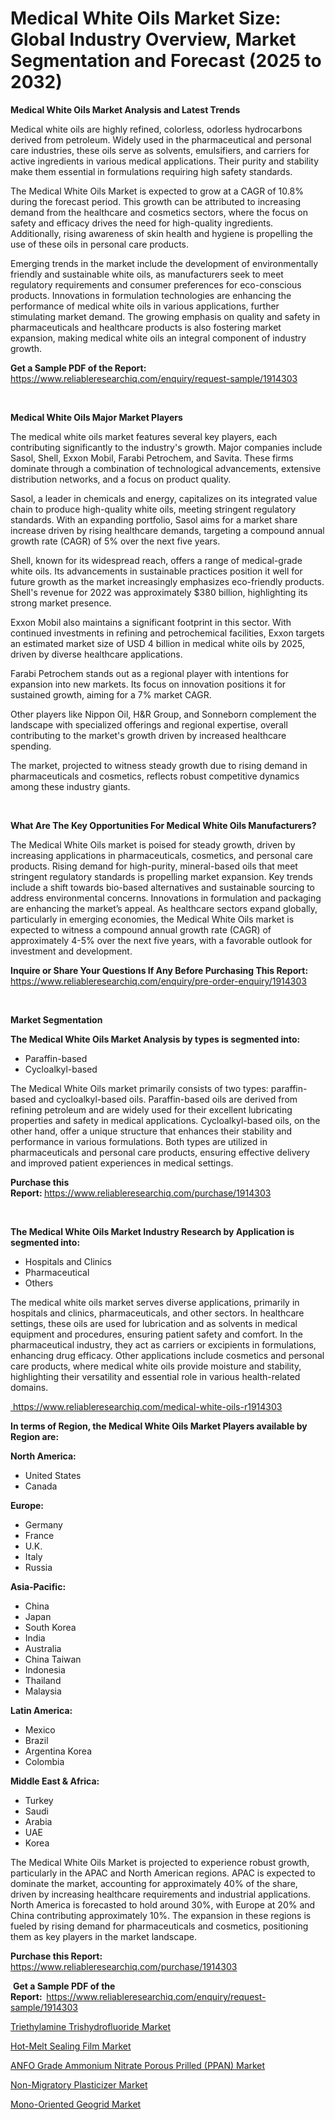 <p><h1>Medical White Oils Market Size: Global Industry Overview, Market Segmentation and Forecast (2025 to 2032)</h1></p><p><strong>Medical White Oils Market Analysis and Latest Trends</strong></p>
<p><p>Medical white oils are highly refined, colorless, odorless hydrocarbons derived from petroleum. Widely used in the pharmaceutical and personal care industries, these oils serve as solvents, emulsifiers, and carriers for active ingredients in various medical applications. Their purity and stability make them essential in formulations requiring high safety standards.</p><p>The Medical White Oils Market is expected to grow at a CAGR of 10.8% during the forecast period. This growth can be attributed to increasing demand from the healthcare and cosmetics sectors, where the focus on safety and efficacy drives the need for high-quality ingredients. Additionally, rising awareness of skin health and hygiene is propelling the use of these oils in personal care products.</p><p>Emerging trends in the market include the development of environmentally friendly and sustainable white oils, as manufacturers seek to meet regulatory requirements and consumer preferences for eco-conscious products. Innovations in formulation technologies are enhancing the performance of medical white oils in various applications, further stimulating market demand. The growing emphasis on quality and safety in pharmaceuticals and healthcare products is also fostering market expansion, making medical white oils an integral component of industry growth.</p></p>
<p><strong>Get a Sample PDF of the Report:&nbsp;</strong> <a href="https://www.reliableresearchiq.com/enquiry/request-sample/1914303?utm_campaign=1121&utm_medium=2&utm_source=Github&utm_content=ia&utm_term=03042025&utm_id=medical-white-oils">https://www.reliableresearchiq.com/enquiry/request-sample/1914303</a></p>
<p>&nbsp;</p>
<p><strong>Medical White Oils Major Market Players</strong></p>
<p><p>The medical white oils market features several key players, each contributing significantly to the industry's growth. Major companies include Sasol, Shell, Exxon Mobil, Farabi Petrochem, and Savita. These firms dominate through a combination of technological advancements, extensive distribution networks, and a focus on product quality.</p><p>Sasol, a leader in chemicals and energy, capitalizes on its integrated value chain to produce high-quality white oils, meeting stringent regulatory standards. With an expanding portfolio, Sasol aims for a market share increase driven by rising healthcare demands, targeting a compound annual growth rate (CAGR) of 5% over the next five years.</p><p>Shell, known for its widespread reach, offers a range of medical-grade white oils. Its advancements in sustainable practices position it well for future growth as the market increasingly emphasizes eco-friendly products. Shell's revenue for 2022 was approximately $380 billion, highlighting its strong market presence.</p><p>Exxon Mobil also maintains a significant footprint in this sector. With continued investments in refining and petrochemical facilities, Exxon targets an estimated market size of USD 4 billion in medical white oils by 2025, driven by diverse healthcare applications.</p><p>Farabi Petrochem stands out as a regional player with intentions for expansion into new markets. Its focus on innovation positions it for sustained growth, aiming for a 7% market CAGR.</p><p>Other players like Nippon Oil, H&R Group, and Sonneborn complement the landscape with specialized offerings and regional expertise, overall contributing to the market's growth driven by increased healthcare spending. </p><p>The market, projected to witness steady growth due to rising demand in pharmaceuticals and cosmetics, reflects robust competitive dynamics among these industry giants.</p></p>
<p>&nbsp;</p>
<p><strong>What Are The Key Opportunities For Medical White Oils Manufacturers?</strong></p>
<p><p>The Medical White Oils market is poised for steady growth, driven by increasing applications in pharmaceuticals, cosmetics, and personal care products. Rising demand for high-purity, mineral-based oils that meet stringent regulatory standards is propelling market expansion. Key trends include a shift towards bio-based alternatives and sustainable sourcing to address environmental concerns. Innovations in formulation and packaging are enhancing the market’s appeal. As healthcare sectors expand globally, particularly in emerging economies, the Medical White Oils market is expected to witness a compound annual growth rate (CAGR) of approximately 4-5% over the next five years, with a favorable outlook for investment and development.</p></p>
<p><strong>Inquire or Share Your Questions If Any Before Purchasing This Report:</strong> <a href="https://www.reliableresearchiq.com/enquiry/pre-order-enquiry/1914303?utm_campaign=1121&utm_medium=2&utm_source=Github&utm_content=ia&utm_term=03042025&utm_id=medical-white-oils">https://www.reliableresearchiq.com/enquiry/pre-order-enquiry/1914303</a></p>
<p>&nbsp;</p>
<p><strong>Market Segmentation</strong></p>
<p><strong>The Medical White Oils Market Analysis by types is segmented into:</strong></p>
<p><ul><li>Paraffin-based</li><li>Cycloalkyl-based</li></ul></p>
<p><p>The Medical White Oils market primarily consists of two types: paraffin-based and cycloalkyl-based oils. Paraffin-based oils are derived from refining petroleum and are widely used for their excellent lubricating properties and safety in medical applications. Cycloalkyl-based oils, on the other hand, offer a unique structure that enhances their stability and performance in various formulations. Both types are utilized in pharmaceuticals and personal care products, ensuring effective delivery and improved patient experiences in medical settings.</p></p>
<p><strong>Purchase this Report:&nbsp;</strong><a href="https://www.reliableresearchiq.com/purchase/1914303?utm_campaign=1121&utm_medium=2&utm_source=Github&utm_content=ia&utm_term=03042025&utm_id=medical-white-oils">https://www.reliableresearchiq.com/purchase/1914303</a></p>
<p>&nbsp;</p>
<p><strong>The Medical White Oils Market Industry Research by Application is segmented into:</strong></p>
<p><ul><li>Hospitals and Clinics</li><li>Pharmaceutical</li><li>Others</li></ul></p>
<p><p>The medical white oils market serves diverse applications, primarily in hospitals and clinics, pharmaceuticals, and other sectors. In healthcare settings, these oils are used for lubrication and as solvents in medical equipment and procedures, ensuring patient safety and comfort. In the pharmaceutical industry, they act as carriers or excipients in formulations, enhancing drug efficacy. Other applications include cosmetics and personal care products, where medical white oils provide moisture and stability, highlighting their versatility and essential role in various health-related domains.</p></p>
<p><a href="https://www.reliableresearchiq.com/medical-white-oils-r1914303?utm_campaign=1121&utm_medium=2&utm_source=Github&utm_content=ia&utm_term=03042025&utm_id=medical-white-oils">&nbsp;https://www.reliableresearchiq.com/medical-white-oils-r1914303</a></p>
<p><strong>In terms of Region, the Medical White Oils Market Players available by Region are:</strong></p>
<p>
    <p> <strong> North America: </strong>
        <ul>
            <li>United States</li>
            <li>Canada</li>
        </ul>
        </p> 
    <p> <strong> Europe: </strong>
        <ul>
            <li>Germany</li>
            <li>France</li>
            <li>U.K.</li>
            <li>Italy</li>
            <li>Russia</li>
        </ul>
        </p> 
    <p> <strong> Asia-Pacific: </strong>
        <ul>
            <li>China</li>
            <li>Japan</li>
            <li>South Korea</li>
            <li>India</li>
            <li>Australia</li>
            <li>China Taiwan</li>
            <li>Indonesia</li>
            <li>Thailand</li>
            <li>Malaysia</li>
        </ul>
        </p> 
    <p> <strong> Latin America: </strong>
        <ul>
            <li>Mexico</li>
            <li>Brazil</li>
            <li>Argentina Korea</li>
            <li>Colombia</li>
        </ul>
        </p> 
    <p> <strong> Middle East & Africa: </strong>
        <ul>
            <li>Turkey</li>
            <li>Saudi</li>
            <li>Arabia</li>
            <li>UAE</li>
            <li>Korea</li>
        </ul>
    </p>
    </p>
<p><p>The Medical White Oils Market is projected to experience robust growth, particularly in the APAC and North American regions. APAC is expected to dominate the market, accounting for approximately 40% of the share, driven by increasing healthcare requirements and industrial applications. North America is forecasted to hold around 30%, with Europe at 20% and China contributing approximately 10%. The expansion in these regions is fueled by rising demand for pharmaceuticals and cosmetics, positioning them as key players in the market landscape.</p></p>
<p><strong>Purchase this Report: </strong><a href="https://www.reliableresearchiq.com/purchase/1914303?utm_campaign=1121&utm_medium=2&utm_source=Github&utm_content=ia&utm_term=03042025&utm_id=medical-white-oils">https://www.reliableresearchiq.com/purchase/1914303</a></p>
<p>&nbsp;<strong>Get a Sample PDF of the Report:&nbsp;&nbsp;</strong><a href="https://www.reliableresearchiq.com/enquiry/request-sample/1914303?utm_campaign=1121&utm_medium=2&utm_source=Github&utm_content=ia&utm_term=03042025&utm_id=medical-white-oils">https://www.reliableresearchiq.com/enquiry/request-sample/1914303</a></p>
<p><strong></strong></p>
<p><p><a href="https://github.com/motanafraxer/Market-Research-Report-List-1/blob/main/triethylamine-trishydrofluoride-market.md?utm_campaign=1121&utm_medium=2&utm_source=Github&utm_content=ia&utm_term=03042025&utm_id=medical-white-oils">Triethylamine Trishydrofluoride Market</a></p><p><a href="https://github.com/bramsklizas/Market-Research-Report-List-1/blob/main/hot-melt-sealing-film-market.md?utm_campaign=1121&utm_medium=2&utm_source=Github&utm_content=ia&utm_term=03042025&utm_id=medical-white-oils">Hot-Melt Sealing Film Market</a></p><p><a href="https://github.com/ridchycarlas/Market-Research-Report-List-1/blob/main/anfo-grade-ammonium-nitrate-porous-prilled-ppan-market.md?utm_campaign=1121&utm_medium=2&utm_source=Github&utm_content=ia&utm_term=03042025&utm_id=medical-white-oils">ANFO Grade Ammonium Nitrate Porous Prilled (PPAN) Market</a></p><p><a href="https://github.com/fabinbuddygc/Market-Research-Report-List-1/blob/main/non-migratory-plasticizer-market.md?utm_campaign=1121&utm_medium=2&utm_source=Github&utm_content=ia&utm_term=03042025&utm_id=medical-white-oils">Non-Migratory Plasticizer Market</a></p><p><a href="https://github.com/stohllaackdw/Market-Research-Report-List-1/blob/main/mono-oriented-geogrid-market.md?utm_campaign=1121&utm_medium=2&utm_source=Github&utm_content=ia&utm_term=03042025&utm_id=medical-white-oils">Mono-Oriented Geogrid Market</a></p></p>